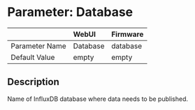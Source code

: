 # Parameter: Database

|                   | WebUI               | Firmware
|:---               |:---                 |:----
| Parameter Name    | Database            | database
| Default Value     | empty               | empty


## Description

Name of InfluxDB database where data needs to be published.
